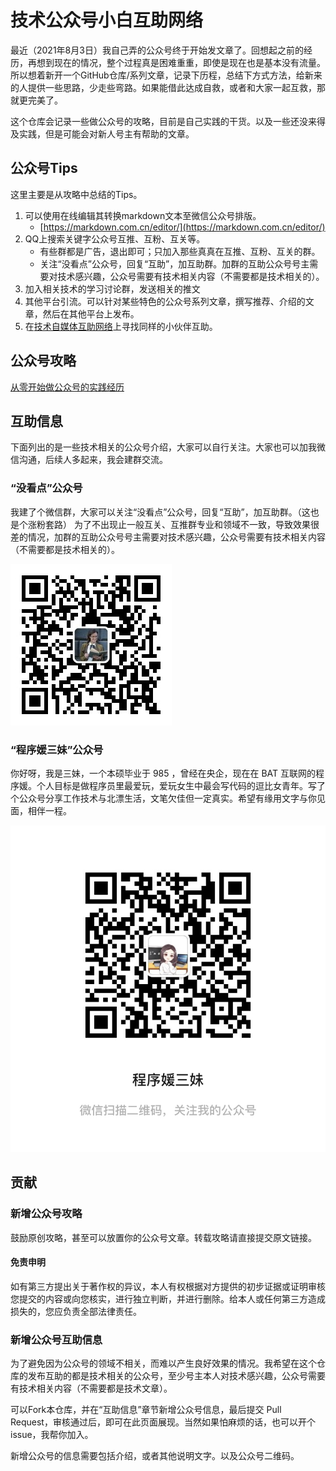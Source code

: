 # 技术公众号小白互助网络

最近（2021年8月3日）我自己弄的公众号终于开始发文章了。回想起之前的经历，再想到现在的情况，整个过程真是困难重重，即使是现在也是基本没有流量。所以想着新开一个GitHub仓库/系列文章，记录下历程，总结下方式方法，给新来的人提供一些思路，少走些弯路。如果能借此达成自救，或者和大家一起互救，那就更完美了。

这个仓库会记录一些做公众号的攻略，目前是自己实践的干货。以及一些还没来得及实践，但是可能会对新人号主有帮助的文章。

## 公众号Tips

这里主要是从攻略中总结的Tips。

1. 可以使用在线编辑其转换markdown文本至微信公众号排版。
	- [https://markdown.com.cn/editor/](https://markdown.com.cn/editor/)
2. QQ上搜索关键字公众号互推、互粉、互关等。
	- 有些群都是广告，退出即可；只加入那些真真在互推、互粉、互关的群。
	- 关注“没看点”公众号，回复“互助”，加互助群。加群的互助公众号号主需要对技术感兴趣，公众号需要有技术相关内容（不需要都是技术相关的）。
3. 加入相关技术的学习讨论群，发送相关的推文
4. 其他平台引流。可以针对某些特色的公众号系列文章，撰写推荐、介绍的文章，然后在其他平台上发布。
5. 在[技术自媒体互助网络](https://github.com/zhangfelix/self-media-MAN)上寻找同样的小伙伴互助。

## 公众号攻略

[从零开始做公众号的实践经历](articles/self-media-MAN.md)

## 互助信息

下面列出的是一些技术相关的公众号介绍，大家可以自行关注。大家也可以加我微信沟通，后续人多起来，我会建群交流。

### “没看点”公众号

我建了个微信群，大家可以关注“没看点”公众号，回复“互助”，加互助群。（这也是个涨粉套路）
为了不出现止一般互关、互推群专业和领域不一致，导致效果很差的情况，加群的互助公众号号主需要对技术感兴趣，公众号需要有技术相关内容（不需要都是技术相关的）。

![](/img/%E6%B2%A1%E7%9C%8B%E7%82%B9.jpg)

### “程序媛三妹”公众号

你好呀，我是三妹，一个本硕毕业于 985 ，曾经在央企，现在在 BAT 互联网的程序媛。个人目标是做程序员里最爱玩，爱玩女生中最会写代码的逗比女青年。写了个公众号分享工作技术与北漂生活，文笔欠佳但一定真实。希望有缘用文字与你见面，相伴一程。

![](/img/程序媛三妹.jpg)

## 贡献

### 新增公众号攻略

鼓励原创攻略，甚至可以放置你的公众号文章。转载攻略请直接提交原文链接。

#### 免责申明

如有第三方提出关于著作权的异议，本人有权根据对方提供的初步证据或证明审核您提交的内容或向您核实，进行独立判断，并进行删除。给本人或任何第三方造成损失的，您应负责全部法律责任。

### 新增公众号互助信息

为了避免因为公众号的领域不相关，而难以产生良好效果的情况。我希望在这个仓库的发布互助的都是技术相关的公众号，至少号主本人对技术感兴趣，公众号需要有技术相关内容（不需要都是技术文章）。

可以Fork本仓库，并在“互助信息”章节新增公众号信息，最后提交 Pull Request，审核通过后，即可在此页面展现。当然如果怕麻烦的话，也可以开个issue，我帮你加入。

新增公众号的信息需要包括介绍，或者其他说明文字。以及公众号二维码。
